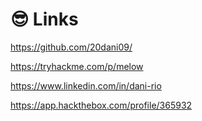 # 😎 Links

https://github.com/20dani09/

https://tryhackme.com/p/melow

https://www.linkedin.com/in/dani-rio

https://app.hackthebox.com/profile/365932
